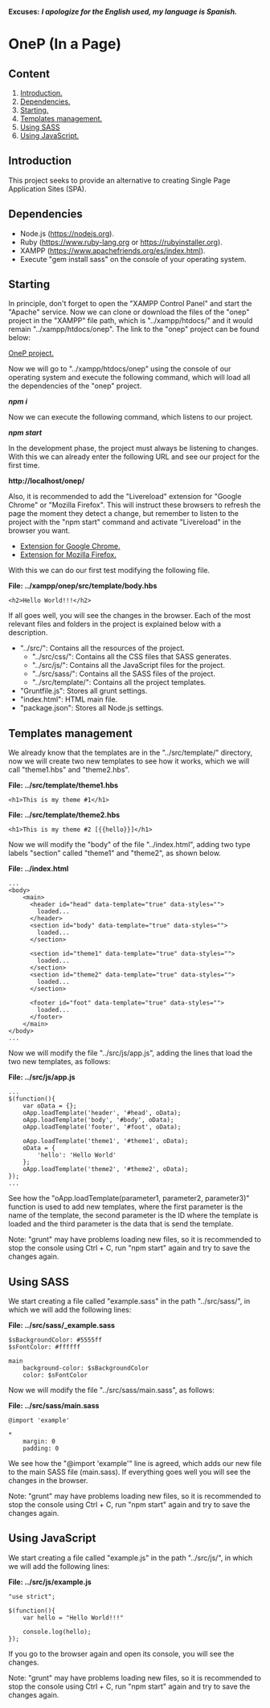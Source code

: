 **Excuses:** ___I apologize for the English used, my language is Spanish.___

# OneP (In a Page) #

## Content ##

1. [Introduction.](#Introduction "Introduction")
2. [Dependencies.](#Dependencies "Dependencies")
3. [Starting.](#Starting "Starting")
4. [Templates management.](#TemplatesManagement "Templates management")
5. [Using SASS](#UsingSASS "Using SASS")
6. [Using JavaScript.](#UsingJavaScript "Using JavaScript")

<span id="Introduction"></span>
## Introduction ##

This project seeks to provide an alternative to creating Single Page Application Sites (SPA).

<span id="Dependencies"></span>
## Dependencies ##

- Node.js (https://nodejs.org).
- Ruby (https://www.ruby-lang.org or https://rubyinstaller.org).
- XAMPP (https://www.apachefriends.org/es/index.html).
- Execute "gem install sass" on the console of your operating system.

<span id="Starting"></span>
## Starting ##

In principle, don't forget to open the "XAMPP Control Panel" and start the "Apache" service. Now we can clone or download the files of the "onep" project in the "XAMPP" file path, which is "../xampp/htdocs/" and it would remain "../xampp/htdocs/onep". The link to the "onep" project can be found below:

[OneP project.](https://github.com/andresg9108/onep "OneP project")

Now we will go to "../xampp/htdocs/onep" using the console of our operating system and execute the following command, which will load all the dependencies of the "onep" project.

***npm i***

Now we can execute the following command, which listens to our project.

***npm start***

In the development phase, the project must always be listening to changes. With this we can already enter the following URL and see our project for the first time.

**http://localhost/onep/**

Also, it is recommended to add the "Livereload" extension for "Google Chrome" or "Mozilla Firefox". This will instruct these browsers to refresh the page the moment they detect a change, but remember to listen to the project with the "npm start" command and activate "Livereload" in the browser you want.

- [Extension for Google Chrome.](https://chrome.google.com/webstore/detail/livereload/jnihajbhpnppcggbcgedagnkighmdlei?hl=es "Extension for Google Chrome.")
- [Extension for Mozilla Firefox.](https://addons.mozilla.org/es/firefox/addon/livereload-web-extension "Extension for Mozilla Firefox.")

With this we can do our first test modifying the following file.

**File: ../xampp/onep/src/template/body.hbs**

~~~
<h2>Hello World!!!</h2>
~~~

If all goes well, you will see the changes in the browser. Each of the most relevant files and folders in the project is explained below with a description.

* "../src/": Contains all the resources of the project.
	- "../src/css/": Contains all the CSS files that SASS generates.
	- "../src/js/": Contains all the JavaScript files for the project.
	- "../src/sass/": Contains all the SASS files of the project.
	- "../src/template/": Contains all the project templates.
* "Gruntfile.js": Stores all grunt settings.
* "index.html": HTML main file.
* "package.json": Stores all Node.js settings.

<span id="TemplatesManagement"></span>
## Templates management ##

We already know that the templates are in the "../src/template/" directory, now we will create two new templates to see how it works, which we will call "theme1.hbs" and "theme2.hbs".

**File: ../src/template/theme1.hbs**

~~~
<h1>This is my theme #1</h1>
~~~

**File: ../src/template/theme2.hbs**

~~~
<h1>This is my theme #2 [{{hello}}]</h1>
~~~

Now we will modify the "body" of the file "../index.html", adding two type labels "section" called "theme1" and "theme2", as shown below.

**File: ../index.html**

~~~
...
<body>
	<main>
	  <header id="head" data-template="true" data-styles="">
	    loaded...
	  </header>
	  <section id="body" data-template="true" data-styles="">
	    loaded...
	  </section>

	  <section id="theme1" data-template="true" data-styles="">
	    loaded...
	  </section>
	  <section id="theme2" data-template="true" data-styles="">
	    loaded...
	  </section>

	  <footer id="foot" data-template="true" data-styles="">
	    loaded...
	  </footer>
	</main>
</body>
...
~~~

Now we will modify the file "../src/js/app.js", adding the lines that load the two new templates, as follows:

**File: ../src/js/app.js**

~~~
...
$(function(){
	var oData = {};
	oApp.loadTemplate('header', '#head', oData);
	oApp.loadTemplate('body', '#body', oData);
	oApp.loadTemplate('footer', '#foot', oData);

	oApp.loadTemplate('theme1', '#theme1', oData);
	oData = {
		'hello': 'Hello World'
	};
	oApp.loadTemplate('theme2', '#theme2', oData);
});
...
~~~

See how the "oApp.loadTemplate(parameter1, parameter2, parameter3)" function is used to add new templates, where the first parameter is the name of the template, the second parameter is the ID where the template is loaded and the third parameter is the data that is send the template.

Note: "grunt" may have problems loading new files, so it is recommended to stop the console using Ctrl + C, run "npm start" again and try to save the changes again.

<span id="UsingSASS"></span>
## Using SASS ##

We start creating a file called "example.sass" in the path "../src/sass/", in which we will add the following lines:

**File: ../src/sass/_example.sass**

~~~
$sBackgroundColor: #5555ff
$sFontColor: #ffffff

main
	background-color: $sBackgroundColor
	color: $sFontColor
~~~

Now we will modify the file "../src/sass/main.sass", as follows:

**File: ../src/sass/main.sass**

~~~
@import 'example'

*
	margin: 0
	padding: 0
~~~

We see how the "@import 'example'" line is agreed, which adds our new file to the main SASS file (main.sass). If everything goes well you will see the changes in the browser.

Note: "grunt" may have problems loading new files, so it is recommended to stop the console using Ctrl + C, run "npm start" again and try to save the changes again.

<span id="UsingJavaScript"></span>
## Using JavaScript ##

We start creating a file called "example.js" in the path "../src/js/", in which we will add the following lines:

**File: ../src/js/example.js**

~~~
"use strict";

$(function(){
	var hello = "Hello World!!!"

	console.log(hello);
});
~~~

If you go to the browser again and open its console, you will see the changes.

Note: "grunt" may have problems loading new files, so it is recommended to stop the console using Ctrl + C, run "npm start" again and try to save the changes again.